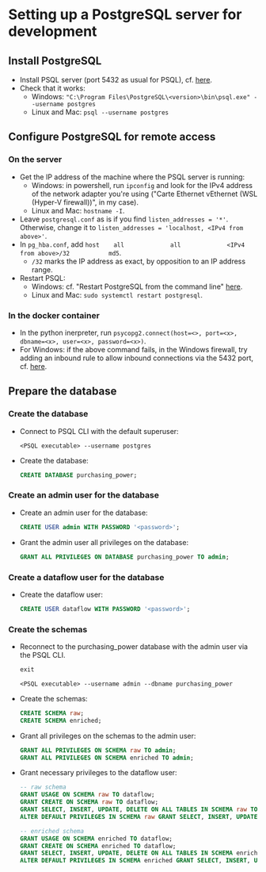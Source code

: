 # Setting up a PostgreSQL server for development
## Install PostgreSQL
- Install PSQL server (port 5432 as usual for PSQL), cf. [here](https://www.codecademy.com/article/installing-and-using-postgresql-locally).
- Check that it works:
    - Windows: `"C:\Program Files\PostgreSQL\<version>\bin\psql.exe" --username postgres`
    - Linux and Mac: `psql --username postgres`


## Configure PostgreSQL for remote access
### On the server
- Get the IP address of the machine where the PSQL server is running:
    - Windows: in powershell, run `ipconfig` and look for the IPv4 address of the network adapter you're using ("Carte Ethernet vEthernet (WSL (Hyper-V firewall))", in my case).
    - Linux and Mac: `hostname -I`.
- Leave `postgresql.conf` as is if you find `listen_addresses = '*'`. Otherwise, change it to `listen_addresses = 'localhost, <IPv4 from above>'`.
- In `pg_hba.conf`, add `host    all             all             <IPv4 from above>/32           md5`.
    - `/32` marks the IP address as exact, by opposition to an IP address range.
- Restart PSQL:
    - Windows: cf. "Restart PostgreSQL from the command line" [here](https://www.postgresqltutorial.com/postgresql-administration/restart-postgresql-windows/).
    - Linux and Mac: `sudo systemctl restart postgresql`.


### In the docker container
- In the python inerpreter, run `psycopg2.connect(host=<>, port=<x>, dbname=<x>, user=<x>, password=<x>)`.
- For Windows: if the above command fails, in the Windows firewall, try adding an inbound rule to allow inbound connections via the 5432 port, cf. [here](https://stackoverflow.com/a/41455744).


## Prepare the database
### Create the database
- Connect to PSQL CLI with the default superuser:
    ```shell
    <PSQL executable> --username postgres
    ```
- Create the database:
    ```sql
    CREATE DATABASE purchasing_power;
    ```


### Create an admin user for the database
- Create an admin user for the database:
    ```sql
    CREATE USER admin WITH PASSWORD '<password>';
    ```
- Grant the admin user all privileges on the database:
    ```sql
    GRANT ALL PRIVILEGES ON DATABASE purchasing_power TO admin;
    ```


### Create a dataflow user for the database
- Create the dataflow user:
    ```sql
    CREATE USER dataflow WITH PASSWORD '<password>';
    ```


### Create the schemas
- Reconnect to the purchasing_power database with the admin user via the PSQL CLI.
    ```sql
    exit
    ```
    ```shell
    <PSQL executable> --username admin --dbname purchasing_power
    ```
- Create the schemas:
    ```sql
    CREATE SCHEMA raw;
    CREATE SCHEMA enriched;
    ```
- Grant all privileges on the schemas to the admin user:
    ```sql
    GRANT ALL PRIVILEGES ON SCHEMA raw TO admin;
    GRANT ALL PRIVILEGES ON SCHEMA enriched TO admin;
    ```
- Grant necessary privileges to the dataflow user:
    ```sql
    -- raw schema
    GRANT USAGE ON SCHEMA raw TO dataflow;
    GRANT CREATE ON SCHEMA raw TO dataflow;
    GRANT SELECT, INSERT, UPDATE, DELETE ON ALL TABLES IN SCHEMA raw TO dataflow;
    ALTER DEFAULT PRIVILEGES IN SCHEMA raw GRANT SELECT, INSERT, UPDATE, DELETE ON TABLES TO dataflow;

    -- enriched schema
    GRANT USAGE ON SCHEMA enriched TO dataflow;
    GRANT CREATE ON SCHEMA enriched TO dataflow;
    GRANT SELECT, INSERT, UPDATE, DELETE ON ALL TABLES IN SCHEMA enriched TO dataflow;
    ALTER DEFAULT PRIVILEGES IN SCHEMA enriched GRANT SELECT, INSERT, UPDATE, DELETE ON TABLES TO dataflow;
    ```
